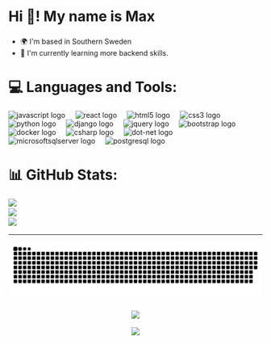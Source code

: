 <h1 align="left">Hi 👋! My name is Max</h1>

###

*   🌍  I'm based in Southern Sweden
*   🧠  I'm currently learning more backend skills.

###

# 💻 Languages and Tools:
<div align="left">
  <img src="https://cdn.jsdelivr.net/gh/devicons/devicon/icons/javascript/javascript-original.svg" height="53" alt="javascript logo"  />
  <img width="12" />
  <img src="https://cdn.jsdelivr.net/gh/devicons/devicon/icons/react/react-original.svg" height="53" alt="react logo"  />
  <img width="12" />
  <img src="https://cdn.jsdelivr.net/gh/devicons/devicon/icons/html5/html5-original.svg" height="53" alt="html5 logo"  />
  <img width="12" />
  <img src="https://cdn.jsdelivr.net/gh/devicons/devicon/icons/css3/css3-original.svg" height="53" alt="css3 logo"  />
  <img width="12" />
  <img src="https://cdn.jsdelivr.net/gh/devicons/devicon/icons/python/python-original.svg" height="53" alt="python logo"  />
  <img width="12" />
  <img src="https://cdn.jsdelivr.net/gh/devicons/devicon/icons/django/django-plain.svg" height="40" alt="django logo"  />
  <img width="12" />
  <img src="https://cdn.jsdelivr.net/gh/devicons/devicon/icons/jquery/jquery-original.svg" height="40" alt="jquery logo"  />
  <img width="12" />
  <img src="https://cdn.jsdelivr.net/gh/devicons/devicon/icons/bootstrap/bootstrap-original.svg" height="53" alt="bootstrap logo"  />
  <img width="12" />
  <img src="https://cdn.jsdelivr.net/gh/devicons/devicon/icons/docker/docker-original.svg" height="53" alt="docker logo"  />
  <img width="12" />
  <img src="https://cdn.jsdelivr.net/gh/devicons/devicon/icons/csharp/csharp-original.svg" height="53" alt="csharp logo"  />
  <img width="12" />
  <img src="https://cdn.jsdelivr.net/gh/devicons/devicon/icons/dot-net/dot-net-original.svg" height="53" alt="dot-net logo"  />
  <img width="12" />
  <img src="https://cdn.jsdelivr.net/gh/devicons/devicon/icons/microsoftsqlserver/microsoftsqlserver-plain.svg" height="53" alt="microsoftsqlserver logo"  />
  <img width="12" />
  <img src="https://cdn.jsdelivr.net/gh/devicons/devicon/icons/postgresql/postgresql-original.svg" height="53" alt="postgresql logo"  />
</div>


# 📊 GitHub Stats:
![](https://github-readme-stats.vercel.app/api?username=pak9999&theme=dark&hide_border=false&include_all_commits=true&count_private=true)<br/>
![](https://github-readme-streak-stats.herokuapp.com/?user=pak9999&theme=dark&hide_border=false)<br/>
![](https://github-readme-stats.vercel.app/api/top-langs/?username=pak9999&theme=dark&hide_border=false&include_all_commits=true&count_private=true&layout=compact)

---
<img src="https://raw.githubusercontent.com/pak9999/pak9999/output/snake.svg" alt="Snake animation" />


###
<div align="center">
  <img height="200" src="https://media1.tenor.com/m/QWdPngpHxZ8AAAAd/family-guy-css.gif"  />
</div>

<div align="center">
  
  [![](https://visitcount.itsvg.in/api?id=pak9999&icon=0&color=0)](https://visitcount.itsvg.in)
</div>
